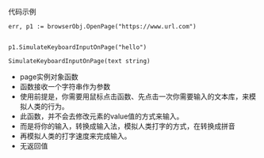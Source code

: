 



代码示例

```
err, p1 := browserObj.OpenPage("https://www.url.com")


p1.SimulateKeyboardInputOnPage("hello")
```





```
SimulateKeyboardInputOnPage(text string)
```

- page实例对象函数
- 函数接收一个字符串作为参数
- 使用前提是，你需要用鼠标点击函数、先点击一次你需要输入的文本库，来模拟人类的行为。
- 此函数，并不会去修改元素的value值的方式来输入。
- 而是将你的输入，转换成输入法，模拟人类打字的方式，在转换成拼音
- 再模拟人类的打字速度来完成输入。
- 无返回值



